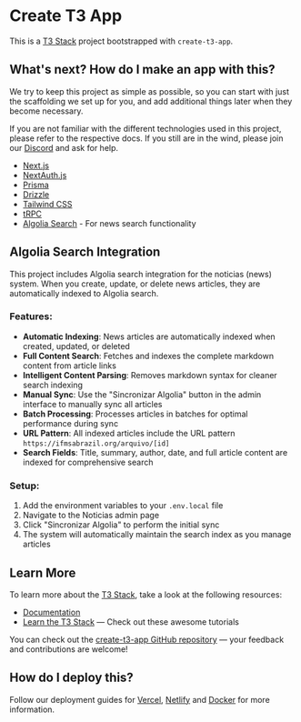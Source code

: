 # Create T3 App

This is a [T3 Stack](https://create.t3.gg/) project bootstrapped with `create-t3-app`.

## What's next? How do I make an app with this?

We try to keep this project as simple as possible, so you can start with just the scaffolding we set up for you, and add additional things later when they become necessary.

If you are not familiar with the different technologies used in this project, please refer to the respective docs. If you still are in the wind, please join our [Discord](https://t3.gg/discord) and ask for help.

- [Next.js](https://nextjs.org)
- [NextAuth.js](https://next-auth.js.org)
- [Prisma](https://prisma.io)
- [Drizzle](https://orm.drizzle.team)
- [Tailwind CSS](https://tailwindcss.com)
- [tRPC](https://trpc.io)
- [Algolia Search](https://www.algolia.com) - For news search functionality

## Algolia Search Integration

This project includes Algolia search integration for the noticias (news) system. When you create, update, or delete news articles, they are automatically indexed to Algolia search.

### Features:
- **Automatic Indexing**: News articles are automatically indexed when created, updated, or deleted
- **Full Content Search**: Fetches and indexes the complete markdown content from article links
- **Intelligent Content Parsing**: Removes markdown syntax for cleaner search indexing
- **Manual Sync**: Use the "Sincronizar Algolia" button in the admin interface to manually sync all articles
- **Batch Processing**: Processes articles in batches for optimal performance during sync
- **URL Pattern**: All indexed articles include the URL pattern `https://ifmsabrazil.org/arquivo/[id]`
- **Search Fields**: Title, summary, author, date, and full article content are indexed for comprehensive search

### Setup:
1. Add the environment variables to your `.env.local` file
2. Navigate to the Noticias admin page
3. Click "Sincronizar Algolia" to perform the initial sync
4. The system will automatically maintain the search index as you manage articles

## Learn More

To learn more about the [T3 Stack](https://create.t3.gg/), take a look at the following resources:

- [Documentation](https://create.t3.gg/)
- [Learn the T3 Stack](https://create.t3.gg/en/faq#what-learning-resources-are-currently-available) — Check out these awesome tutorials

You can check out the [create-t3-app GitHub repository](https://github.com/t3-oss/create-t3-app) — your feedback and contributions are welcome!

## How do I deploy this?

Follow our deployment guides for [Vercel](https://create.t3.gg/en/deployment/vercel), [Netlify](https://create.t3.gg/en/deployment/netlify) and [Docker](https://create.t3.gg/en/deployment/docker) for more information.

